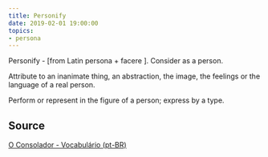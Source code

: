 ```yaml
---
title: Personify
date: 2019-02-01 19:00:00
topics:
- persona
---
```


Personify - [from Latin persona + facere ]. Consider as a person. 

Attribute to an inanimate thing, an abstraction, the image, the feelings 
or the language of a real person. 

Perform or represent in the figure of a person; express by a type.


## Source
[O Consolador - Vocabulário (pt-BR)](http://www.oconsolador.com.br/linkfixo/vocabulario/principal.html)
